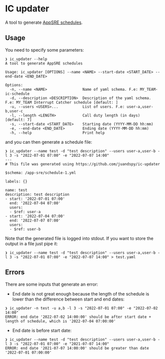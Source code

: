 # IC updater

A tool to generate [AppSRE schedules](https://github.com/app-sre/qontract-schemas/blob/main/schemas/app-sre/schedule-1.yml).

## Usage

You need to specify some parameters:

```
❯ ic_updater --help
A tool to generate AppSRE schedules

Usage: ic_updater [OPTIONS] --name <NAME> --start-date <START_DATE> --end-date <END_DATE>

Options:
  -n, --name <NAME>                Name of yaml schema. F.e: MY_TEAM-ic-schedule
  -d, --description <DESCRIPTION>  Description of the yaml schema. F.e: MY_TEAM Interrupt Catcher schedule [default: ]
  -u, --users <USERS>...           List of users. F.e: user-a,user-b,user-c
  -l, --length <LENGTH>            Call duty length (in days) [default: 7]
  -s, --start-date <START_DATE>    Starting date (YYYY-MM-DD hh:mm)
  -e, --end-date <END_DATE>        Ending date (YYYY-MM-DD hh:mm)
  -h, --help                       Print help
```

and you can then generate a schedule file:

```
❯ ic_updater --name test -d "test description" --users user-a,user-b -l 3 -s "2022-07-01 07:00" -e "2022-07-07 14:00"
---
# This file was generated using https://github.com/juandspy/ic-updater

$schema: /app-sre/schedule-1.yml

labels: {}

name: test
description: test description
- start: '2022-07-01 07:00'
  end: '2022-07-04 07:00'
  users:
  - $ref: user-a
- start: '2022-07-04 07:00'
  end: '2022-07-07 07:00'
  users:
  - $ref: user-b
```

Note that the generated file is logged into stdout. If you want to store the 
output in a file just pipe it: 

```
❯ ic_updater --name test -d "test description" --users user-a,user-b -l 3 -s "2022-07-01 07:00" -e "2022-07-07 14:00" > test.yaml
```

## Errors

There are some inputs that generate an error:

- End date is not great enough because the length of the schedule is lower than the difference between start and end dates:
```
❯ ic_updater -n test -u a,b -l 3 -s "2022-07-01 07:00" -e "2022-07-02 14:00"
ERROR: end date '2022-07-02 14:00:00' should be after start date + length of schedule, which is '2022-07-04 07:00:00'
```
- End date is before start date:
```
❯ ic_updater --name test -d "test description" --users user-a,user-b -l 3 -s "2022-07-01 07:00" -e "2021-07-07 14:00"
ERROR: end date '2021-07-07 14:00:00' should be greater than date '2022-07-01 07:00:00'
```
